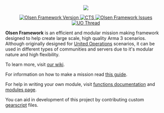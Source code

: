 <p align="center">
    <img src="https://github.com/dklollol/Olsen-Framework-Arma-3/blob/master/core/logo.png">
</p>
<p align="center">
    <a href="https://github.com/dklollol/Olsen-Framework-Arma-3/releases/latest">
        <img src="https://img.shields.io/badge/Version-3.3.3-blue.svg" alt="Olsen Framework Version">
    </a>
    <a href="https://www.ctsimulacion.com">
        <img src="https://img.shields.io/badge/FORK-CTS-green" alt="CTS">
    </a>
    <a href="https://github.com/dklollol/Olsen-Framework-Arma-3/issues">
        <img src="https://img.shields.io/github/issues-raw/dklollol/Olsen-Framework-Arma-3.svg?label=Issues" alt="Olsen Framework Issues">
    </a>
    <a href="http://forums.unitedoperations.net/index.php/topic/27450-olsen-framework-infodiscussion-thread/">
        <img src="https://img.shields.io/badge/UO-Thread-lightgrey.svg?colorA=B19E71&colorB=5A5A5A" alt="UO Thread">
    </a>
</p>

**Olsen Framework** is an efficient and modular mission making framework designed to help create large scale, high quality Arma 3 scenarios. Although originally designed for [United Operations](http://unitedoperations.net/) scenarios, it can be used in different types of communities and servers due to it's modular nature and high flexibility.

To learn more, visit [our wiki](https://github.com/dklollol/Olsen-Framework-Arma-3/wiki).

For information on how to make a mission read [this guide](https://github.com/dklollol/Olsen-Framework-Arma-3/wiki/Making-your-first-mission).

For help in writing your own module, visit [functions documentation](https://github.com/dklollol/Olsen-Framework-Arma-3/wiki/Framework-functions) and [modules page](https://github.com/dklollol/Olsen-Framework-Arma-3/wiki/Modules).

You can aid in development of this project by contributing custom [gearscript](https://github.com/dklollol/Olsen-Framework-Arma-3/wiki/Making-your-first-mission#now-we-will-set-up-gear-script-first-navigate-to-customizationloadouts-folder-create-new-file-and-name-it-with-your-faction-name) files.